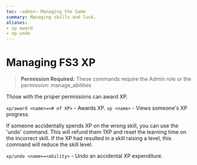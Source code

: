 ```yaml
---
toc: ~admin~ Managing the Game
summary: Managing skills and luck.
aliases:
- xp award
- xp undo
---
```

# Managing FS3 XP

> **Permission Required:** These commands require the Admin role or the permission: manage\_abilities

Those with the proper permissions can award XP.

`xp/award <name>=<# of XP>` - Awards XP.
`xp <name>` - Views someone's XP progress.

If someone accidentally spends XP on the wrong skill, you can use the 'undo' command.  This will refund them 1XP and reset the learning time on the incorrect skill.  If the XP had resulted in a skill raising a level, this command will reduce the skill level.

`xp/undo <name>=<ability>` - Undo an accidental XP expenditure.